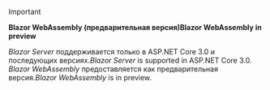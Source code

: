 > [!IMPORTANT]
> <span data-ttu-id="5c073-101">**Blazor WebAssembly (предварительная версия)**</span><span class="sxs-lookup"><span data-stu-id="5c073-101">**Blazor WebAssembly in preview**</span></span>
>
> <span data-ttu-id="5c073-102">*Blazor Server* поддерживается только в ASP.NET Core 3.0 и последующих версиях.</span><span class="sxs-lookup"><span data-stu-id="5c073-102">*Blazor Server* is supported in ASP.NET Core 3.0.</span></span> <span data-ttu-id="5c073-103">*Blazor WebAssembly* предоставляется как предварительная версия.</span><span class="sxs-lookup"><span data-stu-id="5c073-103">*Blazor WebAssembly* is in preview.</span></span>
